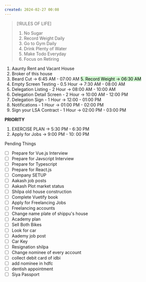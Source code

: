 ```yaml
---
created: 2024-02-27 00:08
---
```


> [!RULES OF LIFE]
>
> 1. No Sugar
> 2. Record Weight Daily
> 3. Go to Gym Daily
> 4. Drink Plenty of Water
> 5. Make Todo Everyday
> 6. Focus on Retiring

> 


1. Aaunty Rent and Vacant House 
2. Broker of this house
4. Beard Cut -> 6:45 AM - 07:00 AM
<mark style="background: #BBFABBA6;">5. Record Weight -> 06:30 AM</mark>
6. Empty Screen Testing - 0.5 Hour -> 7:30 AM - 08:00 AM
7. Delegation Listing - 2 Hour -> 08:00 AM - 10:00 AM
8. Delegation Detail Screen - 2 Hour -> 10:00 AM - 12:00 PM
9. Delegation Sign - 1 Hour -> 12:00 - 01:00 PM
10. Notifications - 1 Hour -> 01:00 PM - 02:00 PM
11. Sign your LSA Contract - 1 Hour -> 02:00 PM - 03:00 PM

**PRIORITY**

1. EXERCISE PLAN -> 5:30 PM - 6:30 PM
2. Apply for Jobs -> 9:00 PM - 10: 00 PM

Pending Things

- [ ] Prepare for Vue.js Interview
- [ ] Prepare for Javscript Interview
- [ ] Prepare for Typescript
- [ ] Prepare for React.js
- [ ] Company SETUP
- [ ] Aakash job posts
- [ ] Aakash Plot market status
- [ ] Shilpa old house construction
- [ ] Complete Vuetify book
- [ ] Apply for Freelancing Jobs
- [ ] Freelancing accounts
- [ ] Change name plate of shippu's house 
- [ ] Academy plan 
- [ ] Sell Both Bikes
- [ ] Look for car
- [ ] Aademy job post
- [ ] Car Key 
- [ ] Resignation shilpa
- [ ] Change nominee of every account
- [ ] collect debit card of idbi
- [ ] add nominee in hdfc 
- [ ] dentish appointment
- [ ] Siya Passport